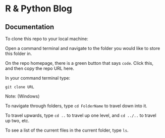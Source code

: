 # R & Python Blog


## Documentation 

To clone this repo to your local machine:

Open a command terminal and navigate to the folder you would like to store this folder in.

On the repo homepage, there is a green button that says ```code```. Click this, and then copy the repo URL here.

In your command terminal type:

```git clone URL```


Note: (Windows) 

To navigate through folders, type ```cd FolderName``` to travel down into it. 

To travel upwards, type ```cd ..``` to travel up one level, and ```cd ../..``` to travel up two, etc. 

To see a list of the current files in the current folder, type ```ls```. 
